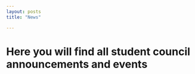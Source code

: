 ```yaml
---
layout: posts
title: "News"

---
```

# Here you will find all student council announcements and events
